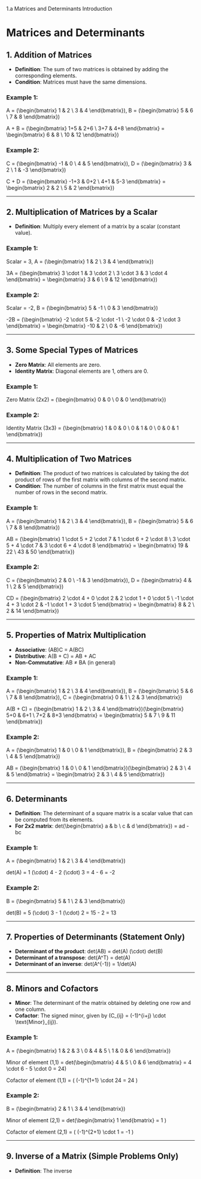  1.a Matrices and Determinants Introduction
# Matrices and Determinants

## 1. Addition of Matrices
- **Definition**: The sum of two matrices is obtained by adding the corresponding elements.
- **Condition**: Matrices must have the same dimensions.
  
### Example 1:
A = \(\begin{bmatrix} 1 & 2 \\ 3 & 4 \end{bmatrix}\), B = \(\begin{bmatrix} 5 & 6 \\ 7 & 8 \end{bmatrix}\)

A + B = \(\begin{bmatrix} 1+5 & 2+6 \\ 3+7 & 4+8 \end{bmatrix} = \begin{bmatrix} 6 & 8 \\ 10 & 12 \end{bmatrix}\)

### Example 2:
C = \(\begin{bmatrix} -1 & 0 \\ 4 & 5 \end{bmatrix}\), D = \(\begin{bmatrix} 3 & 2 \\ 1 & -3 \end{bmatrix}\)

C + D = \(\begin{bmatrix} -1+3 & 0+2 \\ 4+1 & 5-3 \end{bmatrix} = \begin{bmatrix} 2 & 2 \\ 5 & 2 \end{bmatrix}\)

---

## 2. Multiplication of Matrices by a Scalar
- **Definition**: Multiply every element of a matrix by a scalar (constant value).

### Example 1:
Scalar = 3, A = \(\begin{bmatrix} 1 & 2 \\ 3 & 4 \end{bmatrix}\)

3A = \(\begin{bmatrix} 3 \cdot 1 & 3 \cdot 2 \\ 3 \cdot 3 & 3 \cdot 4 \end{bmatrix} = \begin{bmatrix} 3 & 6 \\ 9 & 12 \end{bmatrix}\)

### Example 2:
Scalar = -2, B = \(\begin{bmatrix} 5 & -1 \\ 0 & 3 \end{bmatrix}\)

-2B = \(\begin{bmatrix} -2 \cdot 5 & -2 \cdot -1 \\ -2 \cdot 0 & -2 \cdot 3 \end{bmatrix} = \begin{bmatrix} -10 & 2 \\ 0 & -6 \end{bmatrix}\)

---

## 3. Some Special Types of Matrices
- **Zero Matrix**: All elements are zero.
- **Identity Matrix**: Diagonal elements are 1, others are 0.
  
### Example 1: 
Zero Matrix (2x2) = \(\begin{bmatrix} 0 & 0 \\ 0 & 0 \end{bmatrix}\)

### Example 2: 
Identity Matrix (3x3) = \(\begin{bmatrix} 1 & 0 & 0 \\ 0 & 1 & 0 \\ 0 & 0 & 1 \end{bmatrix}\)

---

## 4. Multiplication of Two Matrices
- **Definition**: The product of two matrices is calculated by taking the dot product of rows of the first matrix with columns of the second matrix.
- **Condition**: The number of columns in the first matrix must equal the number of rows in the second matrix.

### Example 1:
A = \(\begin{bmatrix} 1 & 2 \\ 3 & 4 \end{bmatrix}\), B = \(\begin{bmatrix} 5 & 6 \\ 7 & 8 \end{bmatrix}\)

AB = \(\begin{bmatrix} 1 \cdot 5 + 2 \cdot 7 & 1 \cdot 6 + 2 \cdot 8 \\ 3 \cdot 5 + 4 \cdot 7 & 3 \cdot 6 + 4 \cdot 8 \end{bmatrix} = \begin{bmatrix} 19 & 22 \\ 43 & 50 \end{bmatrix}\)

### Example 2:
C = \(\begin{bmatrix} 2 & 0 \\ -1 & 3 \end{bmatrix}\), D = \(\begin{bmatrix} 4 & 1 \\ 2 & 5 \end{bmatrix}\)

CD = \(\begin{bmatrix} 2 \cdot 4 + 0 \cdot 2 & 2 \cdot 1 + 0 \cdot 5 \\ -1 \cdot 4 + 3 \cdot 2 & -1 \cdot 1 + 3 \cdot 5 \end{bmatrix} = \begin{bmatrix} 8 & 2 \\ 2 & 14 \end{bmatrix}\)

---

## 5. Properties of Matrix Multiplication
- **Associative**: (AB)C = A(BC)
- **Distributive**: A(B + C) = AB + AC
- **Non-Commutative**: AB ≠ BA (in general)

### Example 1:
A = \(\begin{bmatrix} 1 & 2 \\ 3 & 4 \end{bmatrix}\), B = \(\begin{bmatrix} 5 & 6 \\ 7 & 8 \end{bmatrix}\), C = \(\begin{bmatrix} 0 & 1 \\ 2 & 3 \end{bmatrix}\)

A(B + C) = \(\begin{bmatrix} 1 & 2 \\ 3 & 4 \end{bmatrix}\)\(\begin{bmatrix} 5+0 & 6+1 \\ 7+2 & 8+3 \end{bmatrix} = \begin{bmatrix} 5 & 7 \\ 9 & 11 \end{bmatrix}\)

### Example 2: 
A = \(\begin{bmatrix} 1 & 0 \\ 0 & 1 \end{bmatrix}\), B = \(\begin{bmatrix} 2 & 3 \\ 4 & 5 \end{bmatrix}\)

AB = \(\begin{bmatrix} 1 & 0 \\ 0 & 1 \end{bmatrix}\)\(\begin{bmatrix} 2 & 3 \\ 4 & 5 \end{bmatrix} = \begin{bmatrix} 2 & 3 \\ 4 & 5 \end{bmatrix}\)

---

## 6. Determinants
- **Definition**: The determinant of a square matrix is a scalar value that can be computed from its elements.
- **For 2x2 matrix**: det\(\begin{bmatrix} a & b \\ c & d \end{bmatrix}\) = ad - bc

### Example 1:
A = \(\begin{bmatrix} 1 & 2 \\ 3 & 4 \end{bmatrix}\)

det(A) = 1 \(\cdot\) 4 - 2 \(\cdot\) 3 = 4 - 6 = -2

### Example 2:
B = \(\begin{bmatrix} 5 & 1 \\ 2 & 3 \end{bmatrix}\)

det(B) = 5 \(\cdot\) 3 - 1 \(\cdot\) 2 = 15 - 2 = 13

---

## 7. Properties of Determinants (Statement Only)
- **Determinant of the product**: det(AB) = det(A) \(\cdot\) det(B)
- **Determinant of a transpose**: det(A^T) = det(A)
- **Determinant of an inverse**: det(A^{-1}) = 1/det(A)

---

## 8. Minors and Cofactors
- **Minor**: The determinant of the matrix obtained by deleting one row and one column.
- **Cofactor**: The signed minor, given by \(C_{ij} = (-1)^{i+j} \cdot \text{Minor}_{ij}\).

### Example 1:
A = \(\begin{bmatrix} 1 & 2 & 3 \\ 0 & 4 & 5 \\ 1 & 0 & 6 \end{bmatrix}\)

Minor of element (1,1) = det\(\begin{bmatrix} 4 & 5 \\ 0 & 6 \end{bmatrix} = 4 \cdot 6 - 5 \cdot 0 = 24\)

Cofactor of element (1,1) = \( (-1)^{1+1} \cdot 24 = 24 \)

### Example 2:
B = \(\begin{bmatrix} 2 & 1 \\ 3 & 4 \end{bmatrix}\)

Minor of element (2,1) = det\(\begin{bmatrix} 1 \end{bmatrix} = 1 \)

Cofactor of element (2,1) = \( (-1)^{2+1} \cdot 1 = -1 \)

---

## 9. Inverse of a Matrix (Simple Problems Only)
- **Definition**: The inverse
